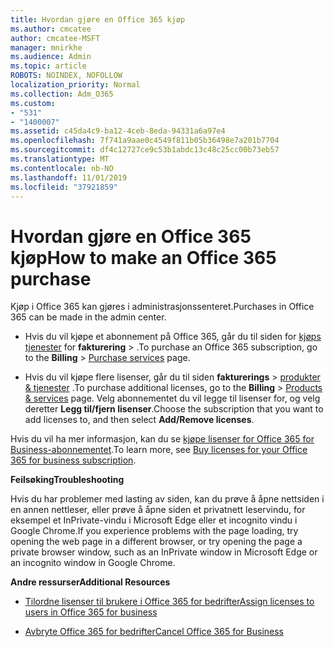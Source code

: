 ```yaml
---
title: Hvordan gjøre en Office 365 kjøp
ms.author: cmcatee
author: cmcatee-MSFT
manager: mnirkhe
ms.audience: Admin
ms.topic: article
ROBOTS: NOINDEX, NOFOLLOW
localization_priority: Normal
ms.collection: Adm_O365
ms.custom:
- "531"
- "1400007"
ms.assetid: c45da4c9-ba12-4ceb-8eda-94331a6a97e4
ms.openlocfilehash: 7f741a9aae0c4549f811b05b36498e7a201b7704
ms.sourcegitcommit: df4c12727ce9c53b1abdc13c48c25cc00b73eb57
ms.translationtype: MT
ms.contentlocale: nb-NO
ms.lasthandoff: 11/01/2019
ms.locfileid: "37921859"
---
```

# <a name="how-to-make-an-office-365-purchase"></a><span data-ttu-id="861a0-102">Hvordan gjøre en Office 365 kjøp</span><span class="sxs-lookup"><span data-stu-id="861a0-102">How to make an Office 365 purchase</span></span>

<span data-ttu-id="861a0-103">Kjøp i Office 365 kan gjøres i administrasjonssenteret.</span><span class="sxs-lookup"><span data-stu-id="861a0-103">Purchases in Office 365 can be made in the admin center.</span></span>
  
- <span data-ttu-id="861a0-104">Hvis du vil kjøpe et abonnement på Office 365, går du til siden for [kjøps tjenester](https://go.microsoft.com/fwlink/p/?linkid=868433) for **fakturering** \> .</span><span class="sxs-lookup"><span data-stu-id="861a0-104">To purchase an Office 365 subscription, go to the **Billing** \> [Purchase services](https://go.microsoft.com/fwlink/p/?linkid=868433) page.</span></span>

- <span data-ttu-id="861a0-105">Hvis du vil kjøpe flere lisenser, går du til siden **fakturerings** \> [produkter & tjenester](https://go.microsoft.com/fwlink/p/?linkid=842054) .</span><span class="sxs-lookup"><span data-stu-id="861a0-105">To purchase additional licenses, go to the **Billing** \> [Products & services](https://go.microsoft.com/fwlink/p/?linkid=842054) page.</span></span> <span data-ttu-id="861a0-106">Velg abonnementet du vil legge til lisenser for, og velg deretter **Legg til/fjern lisenser**.</span><span class="sxs-lookup"><span data-stu-id="861a0-106">Choose the subscription that you want to add licenses to, and then select **Add/Remove licenses**.</span></span>
  
<span data-ttu-id="861a0-107">Hvis du vil ha mer informasjon, kan du se [kjøpe lisenser for Office 365 for Business-abonnementet](https://docs.microsoft.com/office365/admin/subscriptions-and-billing/buy-licenses).</span><span class="sxs-lookup"><span data-stu-id="861a0-107">To learn more, see [Buy licenses for your Office 365 for business subscription](https://docs.microsoft.com/office365/admin/subscriptions-and-billing/buy-licenses).</span></span>

<span data-ttu-id="861a0-108">**Feilsøking**</span><span class="sxs-lookup"><span data-stu-id="861a0-108">**Troubleshooting**</span></span>

<span data-ttu-id="861a0-109">Hvis du har problemer med lasting av siden, kan du prøve å åpne nettsiden i en annen nettleser, eller prøve å åpne siden et privatnett leservindu, for eksempel et InPrivate-vindu i Microsoft Edge eller et incognito vindu i Google Chrome.</span><span class="sxs-lookup"><span data-stu-id="861a0-109">If you experience problems with the page loading, try opening the web page in a different browser, or try opening the page a private browser window, such as an InPrivate window in Microsoft Edge or an incognito window in Google Chrome.</span></span> 

<span data-ttu-id="861a0-110">**Andre ressurser**</span><span class="sxs-lookup"><span data-stu-id="861a0-110">**Additional Resources**</span></span>
  
- [<span data-ttu-id="861a0-111">Tilordne lisenser til brukere i Office 365 for bedrifter</span><span class="sxs-lookup"><span data-stu-id="861a0-111">Assign licenses to users in Office 365 for business</span></span>](https://docs.microsoft.com/office365/admin/subscriptions-and-billing/assign-licenses-to-users)

- [<span data-ttu-id="861a0-112">Avbryte Office 365 for bedrifter</span><span class="sxs-lookup"><span data-stu-id="861a0-112">Cancel Office 365 for Business</span></span>](https://docs.microsoft.com/office365/admin/subscriptions-and-billing/cancel-your-subscription)
